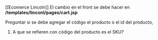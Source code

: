 [[Ecomerce Lincoln]]
El cambio en el front se debe hacer en **/templates/linconl/pages/cart.jsp**


Preguntar si se debe agregar el código el producto o el id del producto,
1. A que se refieren con código del producto es el SKU?